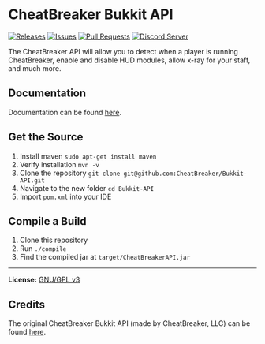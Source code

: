 # CheatBreaker Bukkit API

[![Releases](https://img.shields.io/github/release/CheatBreakerNet/Bukkit-API.svg)](https://github.com/CheatBreakerNet/Bukkit-API/releases)
[![Issues](https://img.shields.io/github/issues/CheatBreakerNet/Bukkit-API)](https://github.com/CheatBreakerNet/Bukkit-API/issues)
[![Pull Requests](https://img.shields.io/github/issues-pr/CheatBreakerNet/Bukkit-API)](https://github.com/CheatBreakerNet/Bukkit-API/pulls)
<a href="https://discord.cheatbreaker.net"><img src="https://discordapp.com/api/guilds/633325309395206156/widget.png?style=shield" alt="Discord Server"></a>

The CheatBreaker API will allow you to detect when a player is running CheatBreaker, enable and disable HUD modules, allow x-ray for your staff, and much more.

## Documentation

Documentation can be found [here](https://docs.cheatbreaker.net/category/bukkit-api).

## Get the Source

1. Install maven `sudo apt-get install maven`
2. Verify installation `mvn -v`
3. Clone the repository `git clone git@github.com:CheatBreaker/Bukkit-API.git`
4. Navigate to the new folder `cd Bukkit-API`
5. Import `pom.xml` into your IDE

## Compile a Build

1. Clone this repository
3. Run `./compile`
4. Find the compiled jar at `target/CheatBreakerAPI.jar`

---

**License:** [GNU/GPL v3](https://github.com/CheatBreakerNet/Bukkit-API/blob/master/LICENSE)

## Credits

The original CheatBreaker Bukkit API (made by CheatBreaker, LLC) can be found [here](https://github.com/CheatBreaker/CheatBreakerAPI).